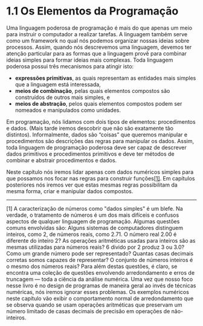 # 1.1 Os Elementos da Programação

Uma linguagem poderosa de programação é mais do que apenas um meio para instruir o computador a realizar tarefas. A linguagem também serve como um framework no qual nós podemos organizar nossas ideias sobre processos. Assim, quando nós descrevemos uma linguagem, devemos ter atenção particular para as formas que a linguagem provê para combinar ideias simples para formar ideias mais complexas. Toda linguagem poderosa possui três mecanismos para atingir isto:

- **expressões primitivas**, as quais representam as entidades mais simples que a linguagem está interessada,
- **meios de combinação**, pelas quais elementos compostos são construídos de outros mais simples, e
- **meios de abstração**, pelos quais elementos compostos podem ser nomeados e manipulados como unidades.

Em programação, nós lidamos com dois tipos de elementos: procedimentos e dados. (Mais tarde iremos descobrir que não são exatamente tão distintos). Informalmente, dados são “coisas” que queremos manipular e procedimentos são descrições das regras para manipular os dados. Assim, toda linguagem de programação poderosa deve ser capaz de descrever dados primitivos e procedimentos primitivos e deve ter métodos de combinar e abstrair procedimentos e dados.

Neste capítulo nós iremos lidar apenas com dados numéricos simples para que possamos nos focar nas regras para construir funções[[1]](#footnote-link-1). Em capítulos posteriores nós iremos ver que estas mesmas regras possibilitam da mesma forma, criar e manipular dados compostos.

----
<a name="footnote-link-1"></a> [1] A caracterização de números como "dados simples" é um blefe. Na verdade, o tratamento de números é um dos mais difíceis e confusos aspectos de qualquer linguagem de programação. Algumas questões comuns envolvidas são: Alguns sistemas de computadores distinguem inteiros, como 2, de números reais, como 2.71. O número real 2.00 é diferente do inteiro 2? As operações aritméticas usadas para inteiros são as mesmas utilizadas para números reais? 6 divido por 2 produz 3 ou 3.0? Como um grande número pode ser representado? Quantas casas decimais corretas somos capazes de representar? O conjunto de números inteiros é o mesmo dos números reais? Para além destas questões, é claro, se encontra uma coleção de questões envolvendo arredondamento e erros de truncagem — toda a ciência da análise numérica. Uma vez que nosso foco nesse livro é no design de programas de maneira geral ao invés de técnicas numéricas, nós iremos ignorar esses problemas. Os exemplos numéricos neste capítulo vão exibir o comportamento normal de arredondamento que se observa quando se usam operações aritméticas que preservam um número limitado de casas decimais de precisão em operações de não-inteiros.
